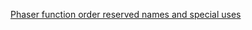 [Phaser function order reserved names and special uses](http://www.html5gamedevs.com/topic/1372-phaser-function-order-reserved-names-and-special-uses/)

